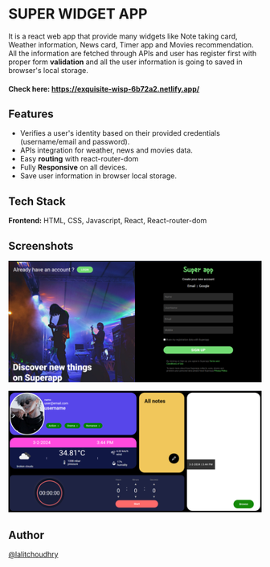
# SUPER WIDGET APP

It is a react web app that provide many widgets like Note taking card, Weather information, News card, Timer app and Movies recommendation. All the information are fetched through APIs and user has register first with proper form **validation** and all the user information is going to saved in browser's local storage.

#### Check here: https://exquisite-wisp-6b72a2.netlify.app/


## Features

- Verifies a user's identity based on their provided credentials (username/email and password).
- APIs integration for weather, news and movies data.
- Easy **routing** with react-router-dom
- Fully **Responsive** on all devices.
- Save user information in browser local storage.


## Tech Stack

**Frontend:** HTML, CSS, Javascript, React, React-router-dom


## Screenshots

![App Screenshot](https://github.com/lalitchoudhry/super-widget-react-app/blob/master/src/Images/screenshot-1.png)

![App Screenshot](https://github.com/lalitchoudhry/super-widget-react-app/blob/master/src/Images/screenshot-2.png)


## Author

[@lalitchoudhry](https://www.github.com/lalitchoudhry)
